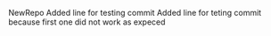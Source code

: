 NewRepo
Added line for testing commit
Added line for teting commit because first one did not work as expeced

